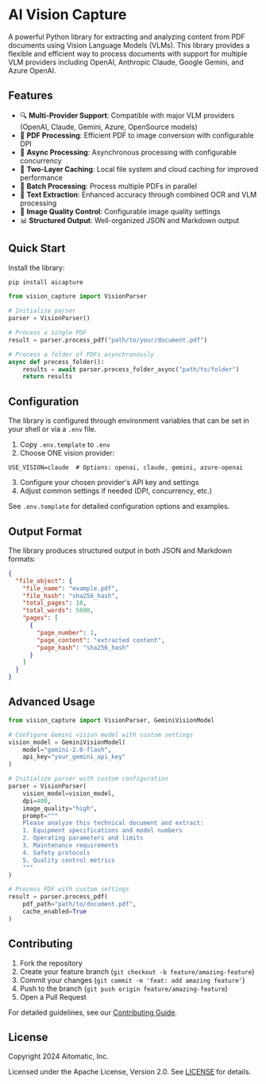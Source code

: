# AI Vision Capture

A powerful Python library for extracting and analyzing content from PDF documents using Vision Language Models (VLMs). This library provides a flexible and efficient way to process documents with support for multiple VLM providers including OpenAI, Anthropic Claude, Google Gemini, and Azure OpenAI.

## Features

- 🔍 **Multi-Provider Support**: Compatible with major VLM providers (OpenAI, Claude, Gemini, Azure, OpenSource models)
- 📄 **PDF Processing**: Efficient PDF to image conversion with configurable DPI
- 🚀 **Async Processing**: Asynchronous processing with configurable concurrency
- 💾 **Two-Layer Caching**: Local file system and cloud caching for improved performance
- 🔄 **Batch Processing**: Process multiple PDFs in parallel
- 📝 **Text Extraction**: Enhanced accuracy through combined OCR and VLM processing
- 🎨 **Image Quality Control**: Configurable image quality settings
- 📊 **Structured Output**: Well-organized JSON and Markdown output

## Quick Start

Install the library:

```bash
pip install aicapture
```


```python
from vision_capture import VisionParser

# Initialize parser
parser = VisionParser()

# Process a single PDF
result = parser.process_pdf("path/to/your/document.pdf")

# Process a folder of PDFs asynchronously
async def process_folder():
    results = await parser.process_folder_async("path/to/folder")
    return results
```

## Configuration

The library is configured through environment variables that can be set in your shell or via a `.env` file.

1. Copy `.env.template` to `.env`
2. Choose ONE vision provider:
```env
USE_VISION=claude  # Options: openai, claude, gemini, azure-openai
```
3. Configure your chosen provider's API key and settings
4. Adjust common settings if needed (DPI, concurrency, etc.)

See `.env.template` for detailed configuration options and examples.

## Output Format

The library produces structured output in both JSON and Markdown formats:

```json
{
  "file_object": {
    "file_name": "example.pdf",
    "file_hash": "sha256_hash",
    "total_pages": 10,
    "total_words": 5000,
    "pages": [
      {
        "page_number": 1,
        "page_content": "extracted content",
        "page_hash": "sha256_hash"
      }
    ]
  }
}
```

## Advanced Usage

```python
from vision_capture import VisionParser, GeminiVisionModel

# Configure Gemini vision model with custom settings
vision_model = GeminiVisionModel(
    model="gemini-2.0-flash",
    api_key="your_gemini_api_key"
)

# Initialize parser with custom configuration
parser = VisionParser(
    vision_model=vision_model,
    dpi=400,
    image_quality="high",
    prompt="""
    Please analyze this technical document and extract:
    1. Equipment specifications and model numbers
    2. Operating parameters and limits
    3. Maintenance requirements
    4. Safety protocols
    5. Quality control metrics
    """
)

# Process PDF with custom settings
result = parser.process_pdf(
    pdf_path="path/to/document.pdf",
    cache_enabled=True
)
```

## Contributing

1. Fork the repository
2. Create your feature branch (`git checkout -b feature/amazing-feature`)
3. Commit your changes (`git commit -m 'feat: add amazing feature'`)
4. Push to the branch (`git push origin feature/amazing-feature`)
5. Open a Pull Request

For detailed guidelines, see our [Contributing Guide](CONTRIBUTING.md).

## License

Copyright 2024 Aitomatic, Inc.

Licensed under the Apache License, Version 2.0. See [LICENSE](LICENSE) for details.
